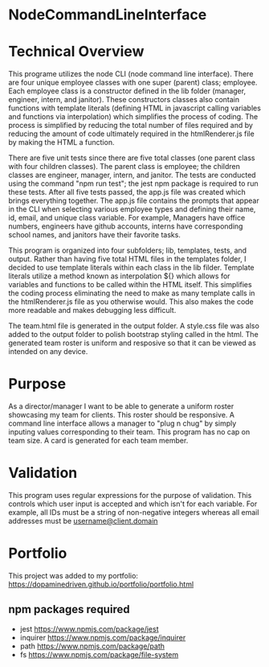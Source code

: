# NodeCommandLineInterface

# Technical Overview

This programe utilizes the node CLI (node command line interface). There are four unique employee classes with one super (parent) class; employee. Each employee class is a constructor defined in the lib folder (manager, engineer, intern, and janitor). These constructors classes also contain functions with template literals (defining HTML in javascript calling variables and functions via interpolation) which simplifies the process of coding. The process is simplified by reducing the total number of files required and by reducing the amount of code ultimately required in the htmlRenderer.js file by making the HTML a function. 

There are five unit tests since there are five total classes (one parent class with four children classes). The parent class is employee; the children classes are engineer, manager, intern, and janitor. The tests are conducted using the command "npm run test"; the jest npm package is required to run these tests. After all five tests passed, the app.js file was created which brings everything together. The app.js file contains the prompts that appear in the CLI when selecting various employee types and defining their name, id, email, and unique class variable. For example, Managers have office numbers, engineers have github accounts, interns have corresponding school names, and janitors have their favorite tasks.  

This program is organized into four subfolders; lib, templates, tests, and output. Rather than having five total HTML files in the templates folder, I decided to use template literals within each class in the lib filder. Template literals utilize a method known as interpolation ${} which allows for variables and functions to be called within the HTML itself. This simplifies the coding process eliminating the need to make as many template calls in the htmlRenderer.js file as you otherwise would. This also makes the code more readable and makes debugging less difficult. 

The team.html file is generated in the output folder. A style.css file was also added to the output folder to polish bootstrap styling called in the html. The generated team roster is uniform and resposive so that it can be viewed as intended on any device. 

# Purpose

As a director/manager I want to be able to generate a uniform roster showcasing my team for clients. This roster should be responsive. A command line interface allows a manager to "plug n chug" by simply inputing values corresponding to their team. This program has no cap on team size. A card is generated for each team member. 

# Validation

This program uses regular expressions for the purpose of validation. This controls which user input is accepted and which isn't for each variable. For example, all IDs must be a string of non-negative integers whereas all email addresses must be username@client.domain

# Portfolio

This project was added to my portfolio: https://dopaminedriven.github.io/portfolio/portfolio.html

## npm packages required
- jest https://www.npmjs.com/package/jest
- inquirer https://www.npmjs.com/package/inquirer
- path https://www.npmjs.com/package/path
- fs https://www.npmjs.com/package/file-system
